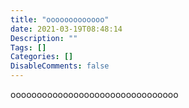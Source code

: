 ```yaml
---
title: "ooooooooooooo"
date: 2021-03-19T08:48:14
Description: ""
Tags: []
Categories: []
DisableComments: false
---
```

oooooooooooooooooooooooooooooooo


